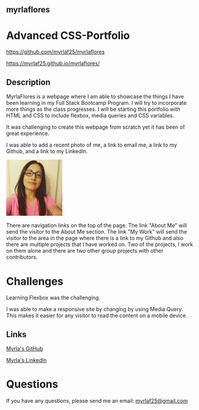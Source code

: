 ## myrlaflores

# Advanced CSS-Portfolio

https://github.com/myrlaf25/myrlaflores

https://myrlaf25.github.io/myrlaflores/

## Description

MyrlaFlores is a webpage where I am able to showcase the things I have been learning in my Full Stack Bootcamp Program. I will try to incorporate more things as the class progresses. I will be starting this portfolio with HTML and CSS to include flexbox, media queries and CSS variables.

It was challenging to create this webpage from scratch yet it has been of great experience. 

I was able to add a recent photo of me, a link to email me, a link to my Github, and a link to my LinkedIn.

<img id="my-img" src="assets/meinpink.jpg" alt="photo holder" width="30%"></img>

There are navigation links on the top of the page. The link "About Me" will send the visitor to the About Me section. The link "My Work" will send the visitor to the area in the page where there is a link to my Github and also there are multiple projects that I have worked on. Two of the projects, I work on them alone and there are two other group projects with other contributors. 

# Challenges

Learning Flexbox was the challenging. 

I was able to make a responsive site by changing by using Media Query. This makes it easier for any visitor to read the content on a mobile device.

 ## Links

 <p><a class="GitHub" href="https://github.com/myrlaf25"> Myrla's GitHub</a></p>
<p><a class="LinkedIn" href="https://www.linkedin.com/in/myrla-flores-756068200/"> Myrla's LinkedIn </a></p>

# Questions
<p> If you have any questions, please send me an email: <a href="mailto:myrlaf25@gmail.com">myrlaf25@gmail.com</a></p>
